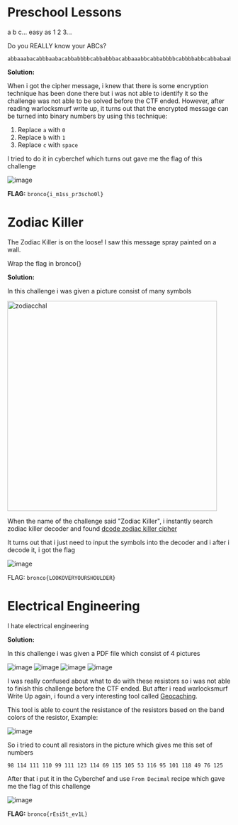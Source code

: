 # **Preschool Lessons**

a b c... easy as 1 2 3...

Do you REALLY know your ABCs?

```
abbaaabacabbbaabacabbabbbbcabbabbbacabbaaabbcabbabbbbcabbbbabbcabbabaabcababbbbbcabbabbabcaabbaaabcabbbaabbcabbbaabbcababbbbbcabbbaaaacabbbaabacaabbaabbcabbbaabbcabbaaabbcabbabaaacabbabbbbcaabbaaaacabbabbaacabbbbbab
```

**Solution:**

When i got the cipher message, i knew that there is some encryption technique has been done there but i was not able to identify it so the challenge was not able to be solved before the CTF ended.
However, after reading warlocksmurf write up, it turns out that the encrypted message can be turned into binary numbers by using this technique:

1. Replace `a` with `0`
2. Replace `b` with `1`
3. Replace `c` with `space`

I tried to do it in cyberchef which turns out gave me the flag of this challenge

![image](https://github.com/Bepe2306/CTF-Write-Up/assets/153899054/4162a710-b002-4984-8655-e3c8de686ec8)

**FLAG:** `bronco{i_m1ss_pr3scho0l}`

# **Zodiac Killer**

The Zodiac Killer is on the loose! I saw this message spray painted on a wall.

Wrap the flag in bronco{}

**Solution:**

In this challenge i was given a picture consist of many symbols

<img width="473" alt="zodiacchal" src="https://github.com/Bepe2306/CTF-Write-Up/assets/153899054/bd337abc-1270-45f4-b824-a4ad6f702408">

When the name of the challenge said "Zodiac Killer", i instantly search zodiac killer decoder and found [dcode zodiac killer cipher](https://www.dcode.fr/zodiac-killer-cipher)

It turns out that i just need to input the symbols into the decoder and i after i decode it, i got the flag

![image](https://github.com/Bepe2306/CTF-Write-Up/assets/153899054/5e549e0e-229b-4fe5-add9-814dfc99c8c0)

FLAG: `bronco{LOOKOVERYOURSHOULDER}`

# **Electrical Engineering**

I hate electrical engineering

**Solution:**

In this challenge i was given a PDF file which consist of 4 pictures

![image](https://github.com/Bepe2306/CTF-Write-Up/assets/153899054/d0c5ad9b-81e6-408b-a5ad-ce494637c896)
![image](https://github.com/Bepe2306/CTF-Write-Up/assets/153899054/d8f53f11-ab8f-4724-b70f-a46058b4be1a)
![image](https://github.com/Bepe2306/CTF-Write-Up/assets/153899054/9c912704-9428-40bd-ad19-841d594a9645)
![image](https://github.com/Bepe2306/CTF-Write-Up/assets/153899054/d245356f-fc67-4c99-9614-edb0c8c48814)

I was really confused about what to do with these resistors so i was not able to finish this challenge before the CTF ended. But after i read warlocksmurf Write Up again, i found a very interesting tool called [Geocaching](https://www.geocachingtoolbox.com/index.php?lang=en&page=resistorCode).

This tool is able to count the resistance of the resistors based on the band colors of the resistor, Example:

![image](https://github.com/Bepe2306/CTF-Write-Up/assets/153899054/0498560b-aded-41bd-a4de-9cde8c912afe)

So i tried to count all resistors in the picture which gives me this set of numbers

`98 114 111 110 99 111 123 114 69 115 105 53 116 95 101 118 49 76 125`

After that i put it in the Cyberchef and use `From Decimal` recipe which gave me the flag of this challenge

![image](https://github.com/Bepe2306/CTF-Write-Up/assets/153899054/fa8acc5f-b404-4599-938c-3907e0550a20)

**FLAG:** `bronco{rEsi5t_ev1L}`
